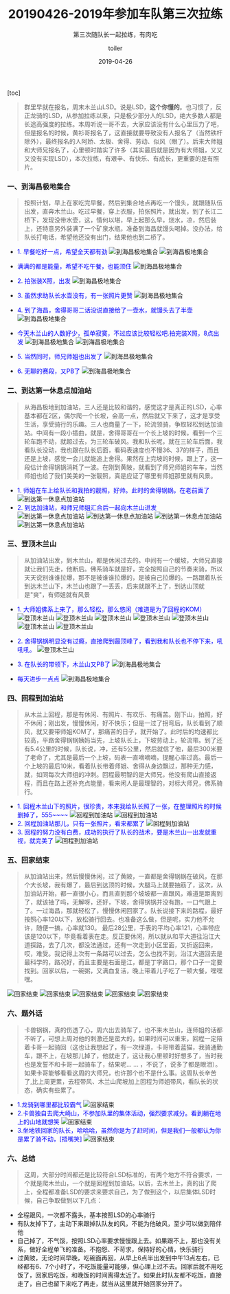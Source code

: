 ﻿---
layout:     post
title:         20190426-2019年参加车队第三次拉练
subtitle:   第三次随队长一起拉练，有肉吃
date:       2019-04-26
author:     toiler
header-img: img/bike-img/20190420/9999.jpg
catalog: true
tags:
    - 休闲
    - 骑行活动
---
[toc]
> 群里早就在报名，周末木兰山LSD。说是LSD，**这个你懂的**。也习惯了，反正龙骑的LSD，从参加拉练以来，只是极少部分人的LSD，绝大多数人都是长途高强度的拉练。本周听说一哥不去，大家应该没有什么心里压力了吧，但是报名的时候，黄衫哥报名了，这直接就要导致没有人报名了（当然铁杆除外），最终报名的人阿娇、太极、舍得、劳动、似风（眼了）。后来大师姐和大师兄报名了，心里顿时踏实了许多（其实最后就是因为有大师姐，又又又没有实现LSD），本次拉练，有艰辛、有快乐、有成长，更重要的是有照片。

### 一、到海昌极地集合
> 按照计划，早上在家吃完早餐，然后到集合地点再吃一个馒头，就跟随队伍出发，直奔木兰山。吃过早餐，穿上衣服，拍张照片，就出发，到了长江二桥下，发现没带水壶，这，情何以堪，早上起那么早，烧水，凉，然后装上，还特意另外装满了一个矿泉水瓶，准备到海昌就馒头喝掉。没办法，给队长打电话，希望他还没有出门，结果他也到二桥了。

- <font color='#0000FF'>1. 早餐吃好一点，希望全天都有劲</font>
![到海昌极地集合](https://laodongrenmin.github.io/img/bike-img/20190420/0000.jpg)
![到海昌极地集合](https://laodongrenmin.github.io/img/bike-img/20190420/0001.jpg)
- <font color='#0000FF'>满满的都是能量，希望不吃午餐，也能顶住</font>
![到海昌极地集合](https://laodongrenmin.github.io/img/bike-img/20190420/0002.jpg)
- <font color='#0000FF'>2. 拍张装X照，出发</font>
![到海昌极地集合](https://laodongrenmin.github.io/img/bike-img/20190420/0003.jpg)
- <font color='#0000FF'>3. 虽然求助队长水壶没有，有一张照片更赞</font>
![到海昌极地集合](https://laodongrenmin.github.io/img/bike-img/20190420/0027.jpg)
- <font color='#0000FF'>4. 到了海昌，舍得哥哥二话没说直接给了一壶水，就馒头去了半壶</font>
![到海昌极地集合](https://laodongrenmin.github.io/img/bike-img/20190420/0026.jpg)
- <font color='#0000FF'>今天木兰山的人数好少，孤单寂寞，不过应该比较轻松吧.拍完装X照，8点出发</font>
![到海昌极地集合](https://laodongrenmin.github.io/img/bike-img/20190420/0004.jpg)
![到海昌极地集合](https://laodongrenmin.github.io/img/bike-img/20190420/0005.jpg)
- <font color='#0000FF'>5. 当然同时，师兄师姐也出发了</font>
![到海昌极地集合](https://laodongrenmin.github.io/img/bike-img/20190420/0028.jpg)

- <font color='#0000FF'>6. 无聊的赛段，又PB了</font>
![到海昌极地集合](https://laodongrenmin.github.io/img/bike-img/20190420/0037.jpg)

### 二、到达第一休息点加油站
> 从海昌极地到加油站，三人还是比较和谐的，感觉这才是真正的LSD，心率基本都在2区，偶尔爬一个长坡，会高一点，然后就又下来了，这才是享受生活，享受骑行的乐趣。三人也商量了一下，轮流领骑，争取轻松到达加油站。中间有一段小插曲，就是，舍得哥哥在一个长上坡的时候，看到一个三轮车跑不动，就超过去，为三轮车破风。我和队长呢，就在三轮车后面，我看队长没动，我也跟在队长后面，看码表速度也不慢36、37的样子，而且还是上坡，感觉一会儿就能追上舍得。果然在上完坡的时候，跟上了，这一段估计舍得锅锅消耗了一波。在刚到黄陂，就看到了师兄师姐的车车，当然师姐也给了我们美美的一张靓照，真是应证了哪里有师姐那里就有风景。

- <font color='#0000FF'>1. 师姐在车上给队长和我拍的靓照，好帅。此时的舍得锅锅，在老前面了</font>
![到达第一休息点加油站](https://laodongrenmin.github.io/img/bike-img/20190420/0025.jpg)
- <font color='#0000FF'>2. 到达加油站，和师兄师姐汇合后一起向木兰山进发</font>
![到达第一休息点加油站](https://laodongrenmin.github.io/img/bike-img/20190420/0006.jpg)
![到达第一休息点加油站](https://laodongrenmin.github.io/img/bike-img/20190420/0007.jpg)
![到达第一休息点加油站](https://laodongrenmin.github.io/img/bike-img/20190420/0019.jpg)
![到达第一休息点加油站](https://laodongrenmin.github.io/img/bike-img/20190420/0016.jpg)

### 三、登顶木兰山
> 从加油站出发，到木兰山，都是休闲过去的。中间有一个缓坡，大师兄直接就让我们先走，他断后。佛系骑车就是好，完全按照自己的节奏来骑，所以天天说别谁谁拉爆，那不是被谁谁拉爆的，是被自己拉爆的。一路跟着队长到达木兰山下，木兰山也跟了一丢丢，后来就跟不上了，到达山顶就是"爽"，有师姐就有风景

- <font color='#0000FF'>1. 大师姐佛系上来了，那么轻松，那么悠闲（难道是为了回程的KOM）</font>
![登顶木兰山](https://laodongrenmin.github.io/img/bike-img/20190420/0033.jpg)
![登顶木兰山](https://laodongrenmin.github.io/img/bike-img/20190420/0034.jpg)
![登顶木兰山](https://laodongrenmin.github.io/img/bike-img/20190420/0008.jpg)
![登顶木兰山](https://laodongrenmin.github.io/img/bike-img/20190420/0029.jpg)
![登顶木兰山](https://laodongrenmin.github.io/img/bike-img/20190420/0031.jpg)
![登顶木兰山](https://laodongrenmin.github.io/img/bike-img/20190420/0032.jpg)
![登顶木兰山](https://laodongrenmin.github.io/img/bike-img/20190420/0030.jpg)
- <font color='#0000FF'>2. 舍得锅锅明显没有过瘾，直接爬到最顶峰了，看到我和队长也不停下来，吼吼吼。</font>
![登顶木兰山](https://laodongrenmin.github.io/img/bike-img/20190420/0024.jpg)

- <font color='#0000FF'>3. 在队长的带领下，木兰山又PB了</font>
![到海昌极地集合](https://laodongrenmin.github.io/img/bike-img/20190420/0038.jpg)
- <font color='#0000FF'>每天进步一点点</font>
![到海昌极地集合](https://laodongrenmin.github.io/img/bike-img/20190420/0039.jpg)

### 四、回程到加油站
> 从木兰上回程，那是有休闲、有照片、有欢乐、有痛苦。刚下山，拍照，好不休闲；刚出发，慢慢休闲，好不快乐；但是一过了拐弯后，队长看到了顺风，就又要带师姐KOM了，那痛苦的日子，就开始了。此时后的均速都比较高，平路舍得锅锅姨妈当先，上坡队长上，下坡劳动上，轮流带。到了还有5.4公里的时候，队长说，冲，还有5公里，然后就信了他，最后300米要了老命了，尤其是最后一个上坡，码表一直嘀嘀嘀，提醒心率过高。最后一个上坡的最后10米，看着队长带着师姐、舍得从身边飘过，那种无力感，就，如同每次大师组的冲刺。回程最明智的是大师兄，他没有爬山直接返程，而且在路上还补充点能量，看来闲人是最理智的，对标大师兄，佛系骑行。 

- <font color='#0000FF'>1. 回程木兰山下的照片，很珍贵，本来我给队长照了一张，在整理照片的时候删掉了，555~~~~</font>
![回程到加油站](https://laodongrenmin.github.io/img/bike-img/20190420/0018.jpg)
![回程到加油站](https://laodongrenmin.github.io/img/bike-img/20190420/0035.jpg)
- <font color='#0000FF'>2. 回程加油站那儿，只有一张照片，看来都累了</font>
![回程到加油站](https://laodongrenmin.github.io/img/bike-img/20190420/0009.jpg)
- <font color='#0000FF'>3. 回程的努力没有白费，成功的执行了队长的战术，要是木兰山一出发就重视，就完美了</font>
![回程到加油站](https://laodongrenmin.github.io/img/bike-img/20190420/0020.jpg)

### 五、回家结束
> 从加油站出来，然后慢慢休闲，过了黄陂，一直都是舍得锅锅在破风，在那个大长坡，我有爆了，最后到达顶的时候，大腿马上就要抽筋了，这次，从加油站开始，都一直很小心，而且直到那个坡坡都一直跟风，难道是距离到了，就该抽了吗，无解呀，还好，下坡，舍得锅锅并没有跑，一口气跟上了。一过海昌，那就轻松了，慢慢休闲回家了。队长说接下来的路程，最好按照心率120以下，放松骑行回去。也准备这么做，但是呢，实力他不允许，随便一搞，心率就130。 最后28公里，手表的平均心率121，心率带应该是120以下，毕竟看着表在走。反正要休闲，所以就从和平大道往沿江大道探路，去了几次，都没法通过，还有一次走到小区里面，又折返回来，哎，难受。我记得上次有一条路可以过去，怎么也找不到，沿江大道回去是最科学的，路况好，而且主要是右面是江，都是丁字路口，那个口子一定要找到。回家以后，一碗粥，又满血复活，晚上带着儿子吃了一顿大餐，嘿嘿嘿。

![回家结束](https://laodongrenmin.github.io/img/bike-img/20190420/0010.jpg)
![回家结束](https://laodongrenmin.github.io/img/bike-img/20190420/0011.jpg)
![回家结束](https://laodongrenmin.github.io/img/bike-img/20190420/0012.jpg)
![回家结束](https://laodongrenmin.github.io/img/bike-img/20190420/0013.jpg)
![回家结束](https://laodongrenmin.github.io/img/bike-img/20190420/0014.jpg)

### 六、题外话
> 卡兽锅锅，真的伤透了心，周六出去骑车了，也不来木兰山，连师姐的话都不听了，可想上周对他的刺激还是蛮大的，如果时间可以重来，回程一定陪着卡哥一起骑回（这也让我想起了，有一次绿道，卡哥带着蓝猫，我骑通勤车，跟不上，在坡那儿掉了，他就走了，这让我心里顿时好想多了，当时我也是发誓不和卡哥一起骑车了，结果呢... ... ，不说了，说多了都是眼泪）。如果卡哥能够看看这周的大师兄，也许那个也不是什么事。这周队长辛苦了,比上周更累，去程带风、木兰山爬坡加上回程为师姐带风，看队长的状态，确实有些累了。

- <font color='#0000FF'>1.龙骑到哪里都比较霸气</font>
![回家结束](https://laodongrenmin.github.io/img/bike-img/20190420/0021.jpg)
- <font color='#0000FF'>2.卡兽独自去爬大崎山，不参加队里的集体活动，强烈要求减分。看到躺在地上的山地就想笑</font>
![回家结束](https://laodongrenmin.github.io/img/bike-img/20190420/0022.jpg)
- <font color='#0000FF'>3.坐地铁回家的队长，哈哈哈，虽然你是为了赶时间，但是我们一般都认为你是累了骑不动，[捂嘴笑]</font>
![回家结束](https://laodongrenmin.github.io/img/bike-img/20190420/0017.jpg)

### 六、总结
> 这周，大部分时间都还是比较符合LSD标准的，有两个地方不符合要求，一个就是爬木兰山，一个就是回程到加油站。以后，去木兰上，真的出了爬上，全程都准备LSD的要求来要求自己，为了做到这个，以后集体LSD时候，自己争取做到以下几点：

- 全程跟风，一次都不露头，基本按照LSD的心率骑行
- 有队友掉下了，主动下来跟掉队队友的风，不能为他破风，至少可以做到陪伴他
- 自己掉了，不气馁，按照LSD心率要求慢慢跟上去。如果跟不上，那也没有关系，做好全程单飞的准备。不抱怨、不苛求，保持好的心情，快乐骑行
- 过黄陂，无论时间早晚，吃碗面再回，从早上6点半出发到中午13点左右，已经都有6、7个小时了，不吃饭能量可能够，但心理上过不去。回家后就不用吃饭了，回家后吃饭，和晚饭的时间离得太近了。如果此时队友都不吃饭，直接走了，自己也留下来吃了再走，就当从这里就开始回家分开了。